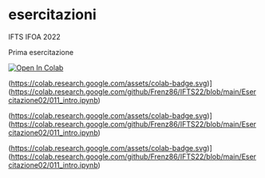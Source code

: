 # esercitazioni
IFTS IFOA 2022

Prima esercitazione

[![Open In Colab](https://colab.research.google.com/assets/colab-badge.svg)](https://colab.research.google.com/github/PaoloGrande/esercitazioni/blob/main/Esercitazione02/011_intro.ipynb)

(https://colab.research.google.com/assets/colab-badge.svg)](https://colab.research.google.com/github/Frenz86/IFTS22/blob/main/Esercitazione02/011_intro.ipynb)

(https://colab.research.google.com/assets/colab-badge.svg)](https://colab.research.google.com/github/Frenz86/IFTS22/blob/main/Esercitazione02/011_intro.ipynb)

(https://colab.research.google.com/assets/colab-badge.svg)](https://colab.research.google.com/github/Frenz86/IFTS22/blob/main/Esercitazione02/011_intro.ipynb)
